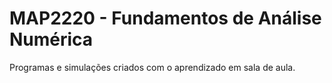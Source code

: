 # MAP2220 - Fundamentos de Análise Numérica
Programas e simulações criados com o aprendizado em sala de aula.
